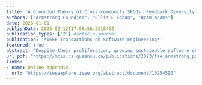 ```yaml
---
title: 'A Grounded Theory of Cross-community SECOs: Feedback Diversity vs. Synchronization'
authors: ["Armstrong Foundjem", "Ellis E Eghan", "Bram Adams"]
date: 2023-01-01
publishDate: 2025-02-12T17:08:56.531845Z
publication_types: ['2'] #article-journal
publication: '*IEEE Transactions on Software Engineering*'
featured: true
abstract: "Despite their proliferation, growing sustainable software ecosystems (SECOs) remains a substantial challenge. One approach to mitigate this challenge is by collecting and integrating feedback from distributors (distros) and end-users of the SECO releases into future SECO releases, tools, or policies. This paper performs a socio-technical analysis of cross-community collaboration in the OpenStack SECO, which consists of the upstream OpenStack project and 21 distribution (distro) communities. First, we followed Masood et al.'s adaptation of Strauss-Corbinian grounded theory methodology for socio-technical contexts on data from an open-ended unstructured interview, a survey, focus groups, and 384 mailing list threads to investigate how SECOs manage to sustain cross-community collaboration. Our theory has 15 constructs divided into four categories: diverse feedback types and mechanisms (2), characteristics of feedback (2), challenges (7), and the benefits (4) of cross-community collaboration. We then empirically study the salient aspects of the theory, i.e., diversity and synchronization, among 21 OpenStack distros. We empirically mined feedback that distros contribute to upstream, i.e., 140,261 mailing list threads, 142,914 bugs reported, 65,179 bugs resolved, and 4,349 new features. Then, we use influence maximization social network analysis to model the synchronization of feedback in the OpenStack SECO. Our results suggest that distros contribute substantially towards the sustainability of the SECO in the form of 25.6% of new features, 30.7% of emails, 44.3% of bug reports, and 30.7% of bug fixes. Finally, we found evidence of distros playing different roles in a SECO, with nine distros contributing all four types of feedback in equal proportions, while 12 distros specialize in one type of feedback. Distros that are influential in propagating a given type of feedback to the SECO community are not necessarily specialized in that feedback type."
url_pdf: "https://mcis.cs.queensu.ca/publications/2023/tse_armstrong.pdf"
links: 
- name: Online Appendix
  url: "https://ieeexplore.ieee.org/abstract/document/10254590"
---
```


